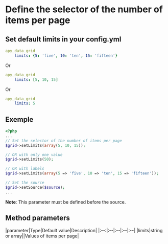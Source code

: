 Define the selector of the number of items per page
===================================================

## Set default limits in your config.yml
```yml
apy_data_grid
    limits: {5: 'five', 10: 'ten', 15: 'fifteen'}
```
Or
```yml
apy_data_grid
    limits: [5, 10, 15]
```
Or
```yml
apy_data_grid
    limits: 5
```

## Exemple
```php
<?php
...
// Set the selector of the number of items per page
$grid->setLimits(array(5, 10, 15));

// OR with only one value
$grid->setLimits(50);

// OR with labels
$grid->setLimits(array(5 => 'five', 10 => 'ten', 15 => 'fifteen'));

// Set the source
$grid->setSource($source);
...
```

**Note**: This parameter must be defined before the source.

## Method parameters

|parameter|Type|Default value|Description|
|:--:|:--|:--|:--|:--|
|limits|string or array||Values of items per page|
